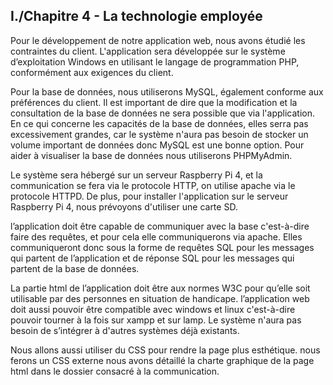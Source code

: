 ## I./Chapitre 4 - La technologie employée 

Pour le développement de notre application web, nous avons étudié les contraintes du client. L'application sera développée sur le système d’exploitation Windows en utilisant le langage de programmation PHP, conformément aux exigences du client.

Pour la base de données, nous utiliserons MySQL, également conforme aux préférences du client. Il est important de dire que la modification et la consultation de la base de données ne sera possible que via l'application. En ce qui concerne les capacités de la base de données, elles serra pas excessivement grandes, car le système n'aura pas besoin de stocker un volume important de données donc MySQL est une bonne option. Pour aider à visualiser la base de données nous utiliserons PHPMyAdmin.

Le système sera hébergé sur un serveur Raspberry Pi 4, et la communication se fera via le protocole HTTP, on utilise apache via le protocole HTTPD. De plus, pour installer l'application sur le serveur Raspberry Pi 4, nous prévoyons d'utiliser une carte SD.

l’application doit être capable de communiquer avec la base c'est-à-dire faire des requêtes, et pour cela elle communiquerons via apache. Elles communiqueront donc sous la forme de requêtes SQL pour les messages qui partent de l’application et de réponse SQL pour les messages qui partent de la base de données.

La partie html de l’application doit être aux normes W3C pour qu’elle soit utilisable par des personnes en situation de handicape. l’application web doit aussi pouvoir être compatible avec windows et linux c'est-à-dire pouvoir tourner à la fois sur xampp et sur lamp. Le système n'aura pas besoin de s’intégrer à d'autres systèmes déjà existants.

Nous allons aussi utiliser du CSS pour rendre la page plus esthétique. nous ferons un CSS externe nous avons détaillé la charte graphique de la page html dans le dossier consacré à la communication.
